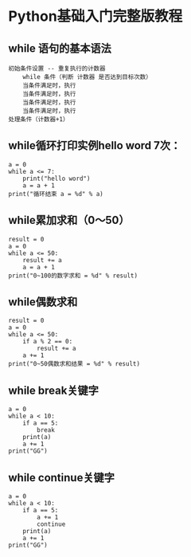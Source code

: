 # Python基础入门完整版教程
## while 语句的基本语法
```
初始条件设置 -- 重复执行的计数器
    while 条件（判断 计数器 是否达到目标次数）
    当条件满足时，执行
    当条件满足时，执行
    当条件满足时，执行
    当条件满足时，执行
处理条件（计数器+1）
```
## while循环打印实例hello word 7次：
```
a = 0
while a <= 7:
    print("hello word")
    a = a + 1
print("循环结束 a = %d" % a)
```
## while累加求和（0～50）
```
result = 0
a = 0
while a <= 50:
    result += a
    a = a + 1
print("0~100的数字求和 = %d" % result)
```
## while偶数求和
```
result = 0
a = 0
while a <= 50:
    if a % 2 == 0:
        result += a
    a += 1
print("0~50偶数求和结果 = %d" % result)
```
## while break关键字
```
a = 0
while a < 10:
    if a == 5:
        break
    print(a)
    a += 1
print("GG")
```
## while continue关键字
```
a = 0
while a < 10:
    if a == 5:
        a += 1
        continue
    print(a)
    a += 1
print("GG")
```